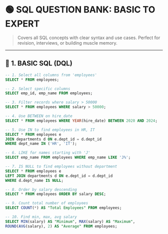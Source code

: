 # 🟢 SQL QUESTION BANK: BASIC TO EXPERT

> Covers all SQL concepts with clear syntax and use cases. Perfect for revision, interviews, or building muscle memory.

---

## 🧩 1. BASIC SQL (DQL)

```sql
-- 1. Select all columns from 'employees'
SELECT * FROM employees;

-- 2. Select specific columns
SELECT emp_id, emp_name FROM employees;

-- 3. Filter records where salary > 50000
SELECT * FROM employees WHERE salary > 50000;

-- 4. Use BETWEEN on hire_date
SELECT * FROM employees WHERE YEAR(hire_date) BETWEEN 2020 AND 2024;

-- 5. Use IN to find employees in HR, IT
SELECT * FROM employees e
JOIN departments d ON e.dept_id = d.dept_id
WHERE dept_name IN ('HR', 'IT');

-- 6. LIKE for names starting with 'J'
SELECT emp_name FROM employees WHERE emp_name LIKE 'J%';

-- 7. IS NULL to find employees without department
SELECT * FROM employees e
LEFT JOIN departments d ON e.dept_id = d.dept_id
WHERE d.dept_name IS NULL;

-- 8. Order by salary descending
SELECT * FROM employees ORDER BY salary DESC;

-- 9. Count total number of employees
SELECT COUNT(*) AS "Total Employees" FROM employees;

-- 10. Find min, max, avg salary
SELECT MIN(salary) AS "Minimum", MAX(salary) AS "Maximum",
ROUND(AVG(salary), 2) AS "Average" FROM employees;
